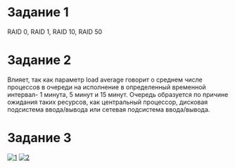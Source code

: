 # Задание 1

RAID 0, RAID 1, RAID 10, RAID 50

# Задание 2

Влияет, так как параметр load average говорит о среднем числе процессов в очереди на исполнение в определенный временной интервал- 1 минута, 5 минут и 15 минут. 
Очередь образуется по причине ожидания таких ресурсов, как центральный процессор, дисковая подсистема ввода/вывода или сетевая подсистема ввода/вывода.

# Задание 3

<a href="https://ibb.co/8jRhsST"><img src="https://i.ibb.co/THnC2Fp/1.png" alt="1" border="0"></a>
<a href="https://ibb.co/tHggdjx"><img src="https://i.ibb.co/p1ccmVR/2.png" alt="2" border="0"></a>

